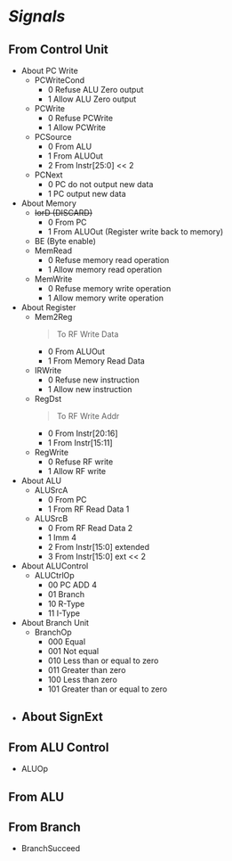 # *Signals*

## From Control Unit

- About PC Write
    - PCWriteCond
        - 0 Refuse ALU Zero output
        - 1 Allow ALU Zero output
    - PCWrite
        - 0 Refuse PCWrite
        - 1 Allow PCWrite
    - PCSource
        - 0 From ALU
        - 1 From ALUOut
        - 2 From Instr[25:0] << 2
    - PCNext
        - 0 PC do not output new data
        - 1 PC output new data
- About Memory
    - <del>IorD (DISCARD)</del>
        - 0 From PC
        - 1 From ALUOut (Register write back to memory)
    - BE (Byte enable)
    - MemRead
        - 0 Refuse memory read operation
        - 1 Allow memory read operation
    - MemWrite
        - 0 Refuse memory write operation
        - 1 Allow memory write operation
- About Register
    - Mem2Reg
        > To RF Write Data
        - 0 From ALUOut
        - 1 From Memory Read Data
    - IRWrite
        - 0 Refuse new instruction
        - 1 Allow new instruction
    - RegDst
        > To RF Write Addr
        - 0 From Instr[20:16]
        - 1 From Instr[15:11]
    - RegWrite
        - 0 Refuse RF write
        - 1 Allow RF write
- About ALU
    - ALUSrcA
        - 0 From PC
        - 1 From RF Read Data 1
    - ALUSrcB
        - 0 From RF Read Data 2
        - 1 Imm 4
        - 2 From Instr[15:0] extended
        - 3 From Instr[15:0] ext << 2
- About ALUControl
    - ALUCtrlOp
        - 00 PC ADD 4
        - 01 Branch
        - 10 R-Type
        - 11 I-Type
- About Branch Unit
    - BranchOp
        - 000 Equal
        - 001 Not equal
        - 010 Less than or equal to zero
        - 011 Greater than zero
        - 100 Less than zero
        - 101 Greater than or equal to zero
- About SignExt
    -

## From ALU Control

- ALUOp

## From ALU

## From Branch

- BranchSucceed